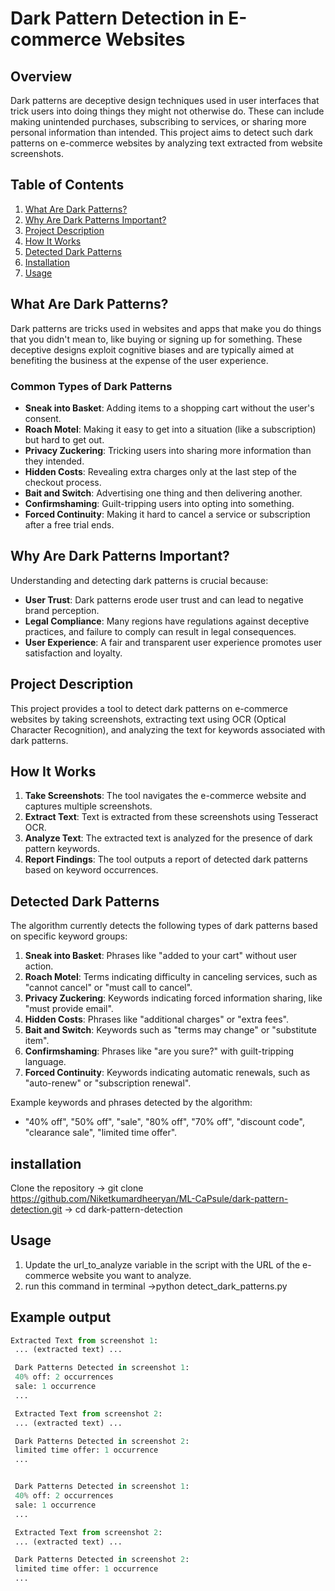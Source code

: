 # Dark Pattern Detection in E-commerce Websites

## Overview

Dark patterns are deceptive design techniques used in user interfaces that trick users into doing things they might not otherwise do. These can include making unintended purchases, subscribing to services, or sharing more personal information than intended. This project aims to detect such dark patterns on e-commerce websites by analyzing text extracted from website screenshots.

## Table of Contents

1. [What Are Dark Patterns?](#what-are-dark-patterns)
2. [Why Are Dark Patterns Important?](#why-are-dark-patterns-important)
3. [Project Description](#project-description)
4. [How It Works](#how-it-works)
5. [Detected Dark Patterns](#detected-dark-patterns)
6. [Installation](#installation)
7. [Usage](#usage)


## What Are Dark Patterns?

Dark patterns are tricks used in websites and apps that make you do things that you didn't mean to, like buying or signing up for something. These deceptive designs exploit cognitive biases and are typically aimed at benefiting the business at the expense of the user experience.

### Common Types of Dark Patterns

- **Sneak into Basket**: Adding items to a shopping cart without the user's consent.
- **Roach Motel**: Making it easy to get into a situation (like a subscription) but hard to get out.
- **Privacy Zuckering**: Tricking users into sharing more information than they intended.
- **Hidden Costs**: Revealing extra charges only at the last step of the checkout process.
- **Bait and Switch**: Advertising one thing and then delivering another.
- **Confirmshaming**: Guilt-tripping users into opting into something.
- **Forced Continuity**: Making it hard to cancel a service or subscription after a free trial ends.

## Why Are Dark Patterns Important?

Understanding and detecting dark patterns is crucial because:

- **User Trust**: Dark patterns erode user trust and can lead to negative brand perception.
- **Legal Compliance**: Many regions have regulations against deceptive practices, and failure to comply can result in legal consequences.
- **User Experience**: A fair and transparent user experience promotes user satisfaction and loyalty.

## Project Description

This project provides a tool to detect dark patterns on e-commerce websites by taking screenshots, extracting text using OCR (Optical Character Recognition), and analyzing the text for keywords associated with dark patterns.

## How It Works

1. **Take Screenshots**: The tool navigates the e-commerce website and captures multiple screenshots.
2. **Extract Text**: Text is extracted from these screenshots using Tesseract OCR.
3. **Analyze Text**: The extracted text is analyzed for the presence of dark pattern keywords.
4. **Report Findings**: The tool outputs a report of detected dark patterns based on keyword occurrences.

## Detected Dark Patterns

The algorithm currently detects the following types of dark patterns based on specific keyword groups:

1. **Sneak into Basket**: Phrases like "added to your cart" without user action.
2. **Roach Motel**: Terms indicating difficulty in canceling services, such as "cannot cancel" or "must call to cancel".
3. **Privacy Zuckering**: Keywords indicating forced information sharing, like "must provide email".
4. **Hidden Costs**: Phrases like "additional charges" or "extra fees".
5. **Bait and Switch**: Keywords such as "terms may change" or "substitute item".
6. **Confirmshaming**: Phrases like "are you sure?" with guilt-tripping language.
7. **Forced Continuity**: Keywords indicating automatic renewals, such as "auto-renew" or "subscription renewal".

Example keywords and phrases detected by the algorithm:
- "40% off", "50% off", "sale", "80% off", "70% off", "discount code", "clearance sale", "limited time offer".

## installation
Clone the repository
->  git clone https://github.com/Niketkumardheeryan/ML-CaPsule/dark-pattern-detection.git
-> cd dark-pattern-detection

## Usage   
1. Update the url_to_analyze variable in the script with the URL of the e-commerce website you want    to  analyze.
2. run this command in terminal
   ->python detect_dark_patterns.py

## Example output   
   ```python 
   Extracted Text from screenshot 1:
    ... (extracted text) ...

    Dark Patterns Detected in screenshot 1:
    40% off: 2 occurrences
    sale: 1 occurrence
    ...

    Extracted Text from screenshot 2:
    ... (extracted text) ...

    Dark Patterns Detected in screenshot 2:
    limited time offer: 1 occurrence
    ...


    Dark Patterns Detected in screenshot 1:
    40% off: 2 occurrences
    sale: 1 occurrence
    ...

    Extracted Text from screenshot 2:
    ... (extracted text) ...

    Dark Patterns Detected in screenshot 2:
    limited time offer: 1 occurrence
    ...

   
